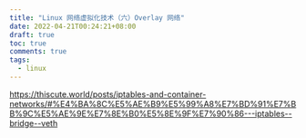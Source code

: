 ```yaml
---
title: "Linux 网络虚拟化技术（六）Overlay 网络"
date: 2022-04-21T00:24:21+08:00
draft: true
toc: true
comments: true
tags:
  - linux
---
```


https://thiscute.world/posts/iptables-and-container-networks/#%E4%BA%8C%E5%AE%B9%E5%99%A8%E7%BD%91%E7%BB%9C%E5%AE%9E%E7%8E%B0%E5%8E%9F%E7%90%86---iptables--bridge--veth
